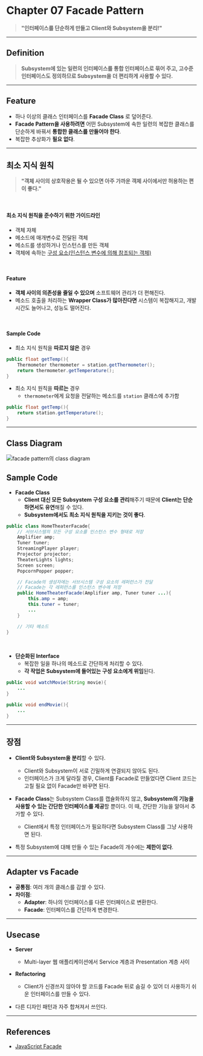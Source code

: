 # Chapter 07 Facade Pattern

> **"인터페이스를 단순하게 만들고 Client와 Subsystem을 분리!"**

---

## Definition

> **Subsystem에 있는 일련의 인터페이스를 통합 인터페이스로 묶어 주고, 고수준 인터페이스도 정의하므로 Subsystem을 더 편리하게 사용할 수 있다.**

---

## Feature

- 하나 이상의 클래스 인터페이스를 **Facade Class** 로 덮어준다.
- **Facade Pattern을 사용하려면** 어떤 Subsystem에 속한 일련의 복잡한 클래스를 단순하게 바꿔서 **통합한 클래스를 만들어야 한다**.
- 복잡한 추상화가 **필요 없다**.

---

## 최소 지식 원칙

> **"객체 사이의 상호작용은 될 수 있으면 아주 가까운 객체 사이에서만 허용하는 편이 좋다."**

<br>

#### 최소 지식 원칙을 준수하기 위한 가이드라인
- 객체 자체
- 메소드에 매개변수로 전달된 객체
- 메소드를 생성하거나 인스턴스를 만든 객체
- 객체에 속하는 <u>구성 요소(인스턴스 변수에 의해 참조되는 객체)</u>

<br>

#### Feature
- **객체 사이의 의존성을 줄일 수 있으며** 소프트웨어 관리가 더 편해진다. 
- 메소드 호출을 처리하는 **Wrapper Class가 많아진다면** 시스템이 복잡해지고, 개발 시간도 늘어나고, 성능도 떨어진다.

<br>

#### Sample Code
- 최소 지식 원칙을 **따르지 않은** 경우
```java
public float getTemp(){
    Thermometer thermometer = station.getThermometer();
    return thermometer.getTemperature();
}
```
- 최소 지식 원칙을 **따르는** 경우
    - ```thermometer```에게 요청을 전달하는 메소드를 ```station``` 클래스에 추가함
```java
public float getTemp(){
    return station.getTemperature();
}
```

---

## Class Diagram

![facade pattern의 class diagram](./facade_pattern.jpg)

## Sample Code

- **Facade Class**
    - **Client 대신 모든 Subsystem 구성 요소를 관리**해주기 때문에 **Client는 단순하면서도 유연**해질 수 있다.
    - **Subsystem에서도 최소 지식 원칙을 지키는 것이 좋다**.

```java
public class HomeTheaterFacade{
    // 서브시스템의 모든 구성 요소를 인스턴스 변수 형태로 저장
    Amplifier amp;
    Tuner tuner;
    StreamingPlayer player;
    Projector projector;
    TheaterLights lights;
    Screen screen;
    PopcornPopper popper;

    // Facade의 생성자에는 서브시스템 구성 요소의 레퍼런스가 전달
    // Facade는 각 레퍼런스를 인스턴스 변수에 저장
    public HomeTheaterFacade(Amplifier amp, Tuner tuner ...){
        this.amp = amp;
        this.tuner = tuner;
        ...
    }

    // 기타 메소드
}
```

<br>

- **단순화된 Interface**
    - 복잡한 일을 하나의 메소드로 간단하게 처리할 수 있다.
    - **각 작업은 Subsystem에 들어있는 구성 요소에게 위임**된다.

```java
public void watchMovie(String movie){
    ...
}

public void endMovie(){
    ...
}
```

---

## 장점

- **Client와 Subsystem을 분리**할 수 있다.
    - Client와 Subsystem이 서로 긴밀하게 연결되지 않아도 된다.
    - 인터페이스가 크게 달라질 경우, Client를 Facade로 만들었다면 Client 코드는 고칠 필요 없이 Facade만 바꾸면 된다.
                                                               
- **Facade Class**는 Subsystem Class를 캡슐화하지 않고, **Subsystem의 기능을 사용할 수 있는 간단한 인터페이스를 제공**할 뿐이다. 이 때, 간단한 기능을 알아서 추가할 수 있다.
    - Client에서 특정 인터페이스가 필요하다면 Subsystem Class를 그냥 사용하면 된다.

- 특정 Subsystem에 대해 만들 수 있는 Facade의 개수에는 **제한이 없다**.

---

## Adapter vs Facade

- **공통점**: 여러 개의 클래스를 감쌀 수 있다.
- **차이점**: 
    - **Adapter**: 하나의 인터페이스를 다른 인터페이스로 변환한다.
    - **Facade**: 인터페이스를 간단하게 변경한다.

---

## Usecase

- **Server**
    - Multi-layer 웹 애플리케이션에서 Service 계층과 Presentation 계층 사이 

- **Refactoring**
    - Client가 신경쓰지 않아야 할 코드를 Facade 뒤로 숨길 수 있어 더 사용하기 쉬운 인터페이스를 만들 수 있다.

- 다른 디자인 패턴과 자주 합쳐져서 쓰인다.

---

## References
- [JavaScript Facade](https://www.dofactory.com/javascript/design-patterns/facade)